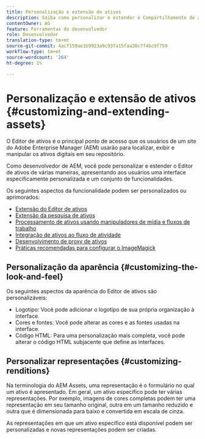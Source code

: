 ```yaml
---
title: Personalização e extensão de ativos
description: Saiba como personalizar e estender o Compartilhamento de ativos e o Editor de ativos, que apresenta aos usuários uma interface e um conjunto de funcionalidades especificamente personalizados.
contentOwner: AG
feature: Ferramentas do desenvolvedor
role: Desenvolvedor
translation-type: tm+mt
source-git-commit: 4acf159ae1b9923a9c93fa15faa38c7f4bc9f759
workflow-type: tm+mt
source-wordcount: '264'
ht-degree: 1%

---
```



# Personalização e extensão de ativos {#customizing-and-extending-assets}

O Editor de ativos é o principal ponto de acesso que os usuários de um site do Adobe Enterprise Manager (AEM) usarão para localizar, exibir e manipular os ativos digitais em seu repositório.

Como desenvolvedor de AEM, você pode personalizar e estender o Editor de ativos de várias maneiras, apresentando aos usuários uma interface especificamente personalizada e um conjunto de funcionalidades.

Os seguintes aspectos da funcionalidade podem ser personalizados ou aprimorados:

* [Extensão do Editor de ativos](asseteditorx.md)
* [Extensão da pesquisa de ativos](searchx.md)
* [Processamento de ativos usando manipuladores de mídia e fluxos de trabalho](media-handlers.md)
* [Integração de ativos ao fluxo de atividade](extending-activity-stream.md)
* [Desenvolvimento de proxy de ativos](proxy.md)
* [Práticas recomendadas para configurar o ImageMagick](best-practices-for-imagemagick.md)

## Personalização da aparência {#customizing-the-look-and-feel}

Os seguintes aspectos da aparência do Editor de ativos são personalizáveis:

* Logotipo: Você pode adicionar o logotipo de sua própria organização à interface.
* Cores e fontes: Você pode alterar as cores e as fontes usadas na interface.
* Código HTML: Para uma personalização mais completa, você pode alterar o código HTML subjacente que define as interfaces.

## Personalizar representações {#customizing-renditions}

Na terminologia do AEM Assets, uma representação é o formulário no qual um ativo é apresentado. Em geral, um ativo específico pode ter várias representações. Por exemplo, imagens de cores completas podem ter uma representação em seu tamanho original, outra em um tamanho reduzido e outra que é dimensionada para baixo e convertida em escala de cinza.

As representações em que um ativo específico está disponível podem ser personalizadas e novas representações podem ser criadas.
